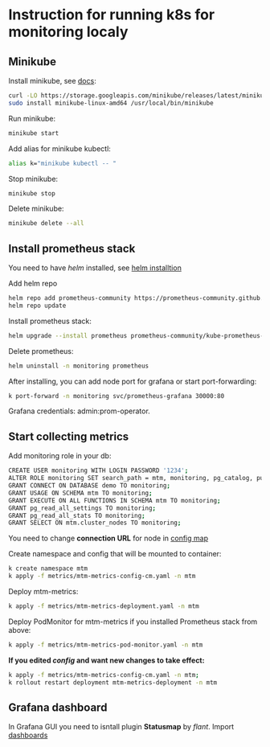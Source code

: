 # Instruction for running k8s for monitoring localy

## Minikube

Install minikube, see [docs](https://minikube.sigs.k8s.io/docs/start/):
```bash
curl -LO https://storage.googleapis.com/minikube/releases/latest/minikube-linux-amd64
sudo install minikube-linux-amd64 /usr/local/bin/minikube
```

Run minikube:
```bash
minikube start
```

Add alias for minikube kubectl:
```bash
alias k="minikube kubectl -- "
```

Stop minikube:
```bash
minikube stop
```

Delete minikube:
```bash
minikube delete --all
```

## Install prometheus stack
You need to have _helm_ installed, see [helm installtion](https://helm.sh/docs/intro/install/)

Add helm repo
```bash
helm repo add prometheus-community https://prometheus-community.github.io/helm-charts
helm repo update
```

Install prometheus stack:
```bash
helm upgrade --install prometheus prometheus-community/kube-prometheus-stack -n monitoring --create-namespace
```

Delete prometheus:
```bash
helm uninstall -n monitoring prometheus
```

After installing, you can add node port for grafana or start port-forwarding:
```bash
k port-forward -n monitoring svc/prometheus-grafana 30000:80
```
Grafana credentials: admin:prom-operator.

## Start collecting metrics
 
Add monitoring role in your db:
```bash
CREATE USER monitoring WITH LOGIN PASSWORD '1234';
ALTER ROLE monitoring SET search_path = mtm, monitoring, pg_catalog, public;
GRANT CONNECT ON DATABASE demo TO monitoring;
GRANT USAGE ON SCHEMA mtm TO monitoring;
GRANT EXECUTE ON ALL FUNCTIONS IN SCHEMA mtm TO monitoring;
GRANT pg_read_all_settings TO monitoring;
GRANT pg_read_all_stats TO monitoring;
GRANT SELECT ON mtm.cluster_nodes TO monitoring;
```

You need to change **connection URL** for node in [config map](metrics/mtm-metrics-config-cm.yaml)

Create namespace and config that will be mounted to container:
```bash
k create namespace mtm
k apply -f metrics/mtm-metrics-config-cm.yaml -n mtm
```

Deploy mtm-metrics:
```bash
k apply -f metrics/mtm-metrics-deployment.yaml -n mtm
```

Deploy PodMonitor for mtm-metrics if you installed Prometheus stack from above:
```bash
k apply -f metrics/mtm-metrics-pod-monitor.yaml -n mtm
```

**If you edited _config_ and want new changes to take effect:**
```bash
k apply -f metrics/mtm-metrics-config-cm.yaml -n mtm;
k rollout restart deployment mtm-metrics-deployment -n mtm
```

## Grafana dashboard

In Grafana GUI you need to isntall plugin **Statusmap** by _flant_.
Import [dashboards](../../metrics/grafana/)

